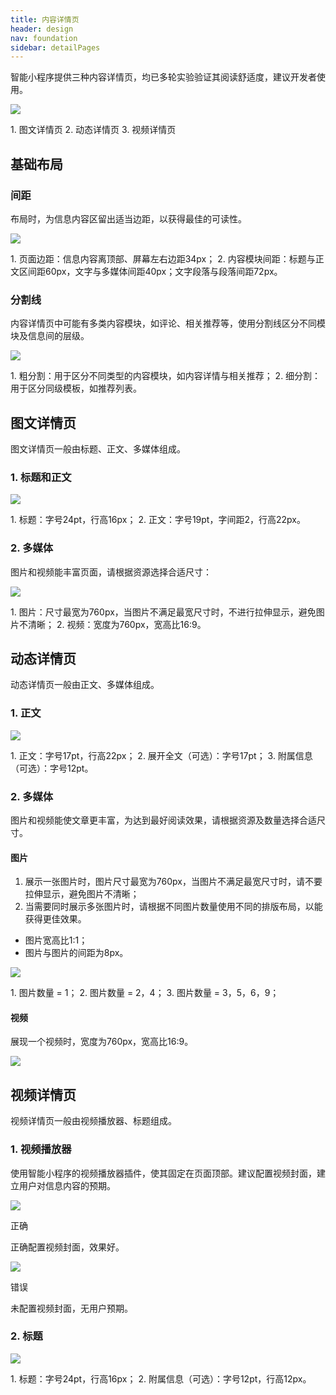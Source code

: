 ```yaml
---
title: 内容详情页
header: design
nav: foundation
sidebar: detailPages
---
```


智能小程序提供三种内容详情页，均已多轮实验验证其阅读舒适度，建议开发者使用。
<div class="m-doc-custom-examples-correct"><img src="../../../img/design/foundation/detailPages/1.png"><p class="m-doc-custom-examples-text">1. 图文详情页
2. 动态详情页
3. 视频详情页</p>
</div>

## 基础布局
### 间距
布局时，为信息内容区留出适当边距，以获得最佳的可读性。
<div class="m-doc-custom-examples-correct"><img src="../../../img/design/foundation/detailPages/2.png"><p class="m-doc-custom-examples-text">1. 页面边距：信息内容离顶部、屏幕左右边距34px；
2. 内容模块间距：标题与正文区间距60px，文字与多媒体间距40px；文字段落与段落间距72px。</p>
</div>

### 分割线
内容详情页中可能有多类内容模块，如评论、相关推荐等，使用分割线区分不同模块及信息间的层级。
<div class="m-doc-custom-examples-correct"><img src="../../../img/design/foundation/detailPages/3.png"><p class="m-doc-custom-examples-text">1. 粗分割：用于区分不同类型的内容模块，如内容详情与相关推荐；
		2. 细分割：用于区分同级模板，如推荐列表。</p>
</div>

## 图文详情页
图文详情页一般由标题、正文、多媒体组成。

### 1. 标题和正文
<div class="m-doc-custom-examples-correct"><img src="../../../img/design/foundation/detailPages/4.png"><p class="m-doc-custom-examples-text">1. 标题：字号24pt，行高16px；
			2. 正文：字号19pt，字间距2，行高22px。</p>
</div>

### 2. 多媒体
图片和视频能丰富页面，请根据资源选择合适尺寸：
<div class="m-doc-custom-examples-correct"><img src="../../../img/design/foundation/detailPages/6.png"><p class="m-doc-custom-examples-text">1. 图片：尺寸最宽为760px，当图片不满足最宽尺寸时，不进行拉伸显示，避免图片不清晰；
2. 视频：宽度为760px，宽高比16:9。</p>
</div>


## 动态详情页
动态详情页一般由正文、多媒体组成。
### 1. 正文
<div class="m-doc-custom-examples-correct"><img src="../../../img/design/foundation/detailPages/7.png"><p class="m-doc-custom-examples-text">1. 正文：字号17pt，行高22px；
			2. 展开全文（可选）：字号17pt；
			3. 附属信息（可选）：字号12pt。</p>
</div>

### 2. 多媒体
图片和视频能使文章更丰富，为达到最好阅读效果，请根据资源及数量选择合适尺寸。

#### 图片
1. 展示一张图片时，图片尺寸最宽为760px，当图片不满足最宽尺寸时，请不要拉伸显示，避免图片不清晰；
2. 当需要同时展示多张图片时，请根据不同图片数量使用不同的排版布局，以能获得更佳效果。
- 图片宽高比1:1；
- 图片与图片的间距为8px。

<div class="m-doc-custom-examples-correct"><img src="../../../img/design/foundation/detailPages/8.png">
		<p class="m-doc-custom-examples-text">1. 图片数量 = 1；
			2. 图片数量 = 2，4；
			3. 图片数量 = 3，5，6，9；</p>
</div>

#### 视频
<div class="m-doc-custom-text-image">
 	<div><p>展现一个视频时，宽度为760px，宽高比16:9。</p>
 	</div>
 		<div><img src="../../../img/design/foundation/detailPages/9.png"></div>
	</div>
</div>	



## 视频详情页
视频详情页一般由视频播放器、标题组成。

### 1. 视频播放器
使用智能小程序的视频播放器插件，使其固定在页面顶部。建议配置视频封面，建立用户对信息内容的预期。
<div class="m-doc-custom-examples">
	<div class="m-doc-custom-examples-correct">
		<img src="../../../img/design/foundation/detailPages/10-1.png">
		<p class="m-doc-custom-examples-title">正确</p><p class="m-doc-custom-examples-text">正确配置视频封面，效果好。</p>
	</div>
	<div class="m-doc-custom-examples-error ">
		<img src="../../../img/design/foundation/detailPages/10-2.png">
		<p class="m-doc-custom-examples-title">错误</p><p class="m-doc-custom-examples-text">未配置视频封面，无用户预期。</p>
	</div>
</div>

### 2. 标题
<div class="m-doc-custom-examples-correct"><img src="../../../img/design/foundation/detailPages/11.png"><p class="m-doc-custom-examples-text">1. 标题：字号24pt，行高16px；
			2. 附属信息（可选）：字号12pt，行高12px。</p>
</div>
